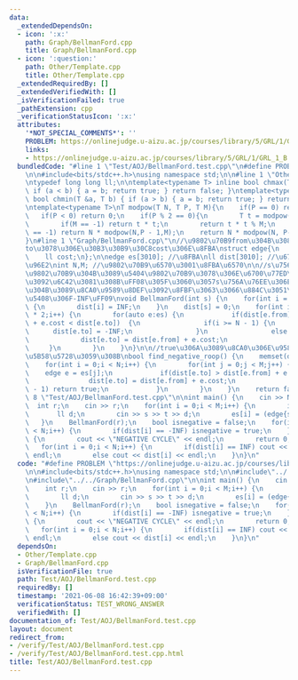 ```yaml
---
data:
  _extendedDependsOn:
  - icon: ':x:'
    path: Graph/BellmanFord.cpp
    title: Graph/BellmanFord.cpp
  - icon: ':question:'
    path: Other/Template.cpp
    title: Other/Template.cpp
  _extendedRequiredBy: []
  _extendedVerifiedWith: []
  _isVerificationFailed: true
  _pathExtension: cpp
  _verificationStatusIcon: ':x:'
  attributes:
    '*NOT_SPECIAL_COMMENTS*': ''
    PROBLEM: https://onlinejudge.u-aizu.ac.jp/courses/library/5/GRL/1/GRL_1_B
    links:
    - https://onlinejudge.u-aizu.ac.jp/courses/library/5/GRL/1/GRL_1_B
  bundledCode: "#line 1 \"Test/AOJ/BellmanFord.test.cpp\"\n#define PROBLEM \"https://onlinejudge.u-aizu.ac.jp/courses/library/5/GRL/1/GRL_1_B\"\
    \n\n#include<bits/stdc++.h>\nusing namespace std;\n\n#line 1 \"Other/Template.cpp\"\
    \ntypedef long long ll;\n\ntemplate<typename T> inline bool chmax(T &a, T b) {\
    \ if (a < b) { a = b; return true; } return false; }\ntemplate<typename T> inline\
    \ bool chmin(T &a, T b) { if (a > b) { a = b; return true; } return false; }\n\
    \ntemplate<typename T>\nT modpow(T N, T P, T M){\n    if(P == 0) return 1;\n \
    \   if(P < 0) return 0;\n    if(P % 2 == 0){\n        T t = modpow(N, P/2, M);\n\
    \        if(M == -1) return t * t;\n        return t * t % M;\n    }\n    if(M\
    \ == -1) return N * modpow(N,P - 1,M);\n    return N * modpow(N, P-1, M) % M;\n\
    }\n#line 1 \"Graph/BellmanFord.cpp\"\n//\u9802\u70B9from\u304B\u3089\u9802\u70B9\
    to\u3078\u306E\u30B3\u30B9\u30C8cost\u306E\u8FBA\nstruct edge{\n    int from,to;\n\
    \    ll cost;\n};\n\nedge es[3010]; //\u8FBA\nll dist[3010]; //\u6700\u77ED\u8DDD\
    \u96E2\nint N,M; //\u9802\u70B9\u6570\u3001\u8FBA\u6570\n\n//s\u756A\u76EE\u306E\
    \u9802\u70B9\u304B\u3089\u5404\u9802\u70B9\u3078\u306E\u6700\u77ED\u8DDD\u96E2\
    \u3092\u6C42\u3081\u308B\uFF08\u305F\u3060\u3057s\u756A\u76EE\u306E\u9802\u70B9\
    \u304B\u3089\u8CA0\u9589\u8DEF\u3092\u8FBF\u3063\u3066\u884C\u3051\u308B\u5834\
    \u5408\u306F-INF\uFF09\nvoid BellmanFord(int s) {\n    for(int i = 0;i < N;i++)\
    \ {\n        dist[i] = INF;\n    }\n    dist[s] = 0;\n    for(int i = 0;i < N\
    \ * 2;i++) {\n        for(auto e:es) {\n            if(dist[e.from] < INF && dist[e.from]\
    \ + e.cost < dist[e.to])  {\n                if(i >= N - 1) {\n              \
    \      dist[e.to] = -INF;\n                }\n                else {\n       \
    \             dist[e.to] = dist[e.from] + e.cost;\n                }\n       \
    \     }\n        }\n    }\n}\n\n//true\u306A\u3089\u8CA0\u306E\u9589\u8DEF\u304C\
    \u5B58\u5728\u3059\u308B\nbool find_negative_roop() {\n    memset(dist,0,sizeof(dist));\n\
    \    for(int i = 0;i < N;i++) {\n        for(int j = 0;j < M;j++) {\n        \
    \    edge e = es[j];\n            if(dist[e.to] > dist[e.from] + e.cost) {\n \
    \               dist[e.to] = dist[e.from] + e.cost;\n                if(i == N\
    \ - 1) return true;\n            }\n        }\n    }\n    return false;\n}\n#line\
    \ 8 \"Test/AOJ/BellmanFord.test.cpp\"\n\nint main() {\n    cin >> N >> M;\n  \
    \  int r;\n    cin >> r;\n    for(int i = 0;i < M;i++) {\n        int s,t;\n \
    \       ll d;\n        cin >> s >> t >> d;\n        es[i] = (edge{s,t,d});\n \
    \   }\n    BellmanFord(r);\n    bool isnegative = false;\n    for(int i = 0;i\
    \ < N;i++) {\n        if(dist[i] == -INF) isnegative = true;\n    }\n    if(isnegative)\
    \ {\n        cout << \"NEGATIVE CYCLE\" << endl;\n        return 0;\n    }\n \
    \   for(int i = 0;i < N;i++) {\n        if(dist[i] == INF) cout << \"INF\" <<\
    \ endl;\n        else cout << dist[i] << endl;\n    }\n}\n"
  code: "#define PROBLEM \"https://onlinejudge.u-aizu.ac.jp/courses/library/5/GRL/1/GRL_1_B\"\
    \n\n#include<bits/stdc++.h>\nusing namespace std;\n\n#include\"../../Other/Template.cpp\"\
    \n#include\"../../Graph/BellmanFord.cpp\"\n\nint main() {\n    cin >> N >> M;\n\
    \    int r;\n    cin >> r;\n    for(int i = 0;i < M;i++) {\n        int s,t;\n\
    \        ll d;\n        cin >> s >> t >> d;\n        es[i] = (edge{s,t,d});\n\
    \    }\n    BellmanFord(r);\n    bool isnegative = false;\n    for(int i = 0;i\
    \ < N;i++) {\n        if(dist[i] == -INF) isnegative = true;\n    }\n    if(isnegative)\
    \ {\n        cout << \"NEGATIVE CYCLE\" << endl;\n        return 0;\n    }\n \
    \   for(int i = 0;i < N;i++) {\n        if(dist[i] == INF) cout << \"INF\" <<\
    \ endl;\n        else cout << dist[i] << endl;\n    }\n}\n"
  dependsOn:
  - Other/Template.cpp
  - Graph/BellmanFord.cpp
  isVerificationFile: true
  path: Test/AOJ/BellmanFord.test.cpp
  requiredBy: []
  timestamp: '2021-06-08 16:42:39+09:00'
  verificationStatus: TEST_WRONG_ANSWER
  verifiedWith: []
documentation_of: Test/AOJ/BellmanFord.test.cpp
layout: document
redirect_from:
- /verify/Test/AOJ/BellmanFord.test.cpp
- /verify/Test/AOJ/BellmanFord.test.cpp.html
title: Test/AOJ/BellmanFord.test.cpp
---
```

